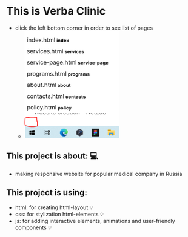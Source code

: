 # This is Verba Clinic
- click the left bottom corner in order to see list of pages
  - <img src="https://github.com/Vlad-Vasinev/Vlad-Vasinev/blob/main/list%20of%20pages.PNG" width="250">
## This project is about: 💻
- making responsive website for popular medical company in Russia

## This project is using:
- html: for creating html-layout 💡
- css: for stylization html-elements 💡
- js: for adding interactive elements, animations and user-friendly components 💡
